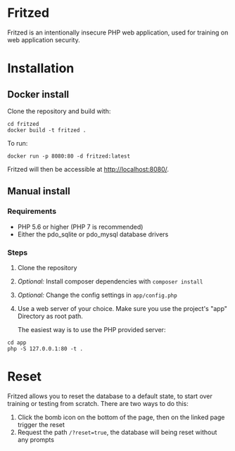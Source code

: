 Fritzed
========

Fritzed is an intentionally insecure PHP web application, used for training on web application security.

# Installation

## Docker install

Clone the repository and build with:

```
cd fritzed
docker build -t fritzed .
```

To run:

```
docker run -p 8080:80 -d fritzed:latest
```

Fritzed will then be accessible at [http://localhost:8080/](http://localhost:8080).

## Manual install

### Requirements

* PHP 5.6 or higher (PHP 7 is recommended) 
* Either the pdo_sqlite or pdo_mysql database drivers

### Steps

1. Clone the repository
2. *Optional:* Install composer dependencies with `composer install`
3. *Optional:* Change the config settings in `app/config.php` 
4. Use a web server of your choice. Make sure you use the project's "app" Directory as root path.

   The easiest way is to use the PHP provided server:

```
cd app
php -S 127.0.0.1:80 -t .
```

# Reset

Fritzed allows you to reset the database to a default state, to start over training or testing from scratch. There are two ways to do this:

1. Click the bomb icon on the bottom of the page, then on the linked page trigger the reset
2. Request the path `/?reset=true`, the database will being reset without any prompts
